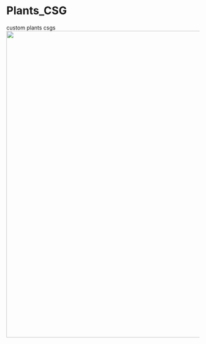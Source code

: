 # Plants_CSG
 custom plants csgs
<img src="[https://user-images.githubusercontent.com/104906253/178542213-d4e3a525-4fd6-44cd-aa1b-93d3a55f694a.png](https://user-images.githubusercontent.com/104906253/213905493-34afc4cc-105b-40fc-8212-394b0b0e93e3.png)" width="800"> 
